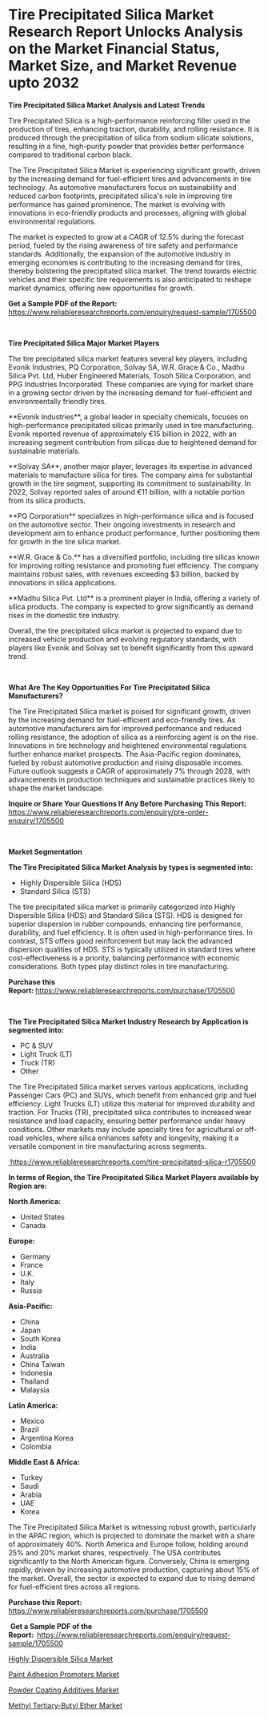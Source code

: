 <p><h1>Tire Precipitated Silica Market Research Report Unlocks Analysis on the Market Financial Status, Market Size, and Market Revenue upto 2032</h1></p><p><strong>Tire Precipitated Silica Market Analysis and Latest Trends</strong></p>
<p><p>Tire Precipitated Silica is a high-performance reinforcing filler used in the production of tires, enhancing traction, durability, and rolling resistance. It is produced through the precipitation of silica from sodium silicate solutions, resulting in a fine, high-purity powder that provides better performance compared to traditional carbon black.</p><p>The Tire Precipitated Silica Market is experiencing significant growth, driven by the increasing demand for fuel-efficient tires and advancements in tire technology. As automotive manufacturers focus on sustainability and reduced carbon footprints, precipitated silica's role in improving tire performance has gained prominence. The market is evolving with innovations in eco-friendly products and processes, aligning with global environmental regulations.</p><p>The market is expected to grow at a CAGR of 12.5% during the forecast period, fueled by the rising awareness of tire safety and performance standards. Additionally, the expansion of the automotive industry in emerging economies is contributing to the increasing demand for tires, thereby bolstering the precipitated silica market. The trend towards electric vehicles and their specific tire requirements is also anticipated to reshape market dynamics, offering new opportunities for growth.</p></p>
<p><strong>Get a Sample PDF of the Report:&nbsp;</strong> <a href="https://www.reliableresearchreports.com/enquiry/request-sample/1705500?utm_campaign=37&utm_medium=2&utm_source=Github&utm_content=ia&utm_term=09012025&utm_id=tire-precipitated-silica">https://www.reliableresearchreports.com/enquiry/request-sample/1705500</a></p>
<p>&nbsp;</p>
<p><strong>Tire Precipitated Silica Major Market Players</strong></p>
<p><p>The tire precipitated silica market features several key players, including Evonik Industries, PQ Corporation, Solvay SA, W.R. Grace & Co., Madhu Silica Pvt. Ltd, Huber Engineered Materials, Tosoh Silica Corporation, and PPG Industries Incorporated. These companies are vying for market share in a growing sector driven by the increasing demand for fuel-efficient and environmentally friendly tires.</p><p>**Evonik Industries**, a global leader in specialty chemicals, focuses on high-performance precipitated silicas primarily used in tire manufacturing. Evonik reported revenue of approximately €15 billion in 2022, with an increasing segment contribution from silicas due to heightened demand for sustainable materials.</p><p>**Solvay SA**, another major player, leverages its expertise in advanced materials to manufacture silica for tires. The company aims for substantial growth in the tire segment, supporting its commitment to sustainability. In 2022, Solvay reported sales of around €11 billion, with a notable portion from its silica products.</p><p>**PQ Corporation** specializes in high-performance silica and is focused on the automotive sector. Their ongoing investments in research and development aim to enhance product performance, further positioning them for growth in the tire silica market.</p><p>**W.R. Grace & Co.** has a diversified portfolio, including tire silicas known for improving rolling resistance and promoting fuel efficiency. The company maintains robust sales, with revenues exceeding $3 billion, backed by innovations in silica applications.</p><p>**Madhu Silica Pvt. Ltd** is a prominent player in India, offering a variety of silica products. The company is expected to grow significantly as demand rises in the domestic tire industry.</p><p>Overall, the tire precipitated silica market is projected to expand due to increased vehicle production and evolving regulatory standards, with players like Evonik and Solvay set to benefit significantly from this upward trend.</p></p>
<p>&nbsp;</p>
<p><strong>What Are The Key Opportunities For Tire Precipitated Silica Manufacturers?</strong></p>
<p><p>The Tire Precipitated Silica market is poised for significant growth, driven by the increasing demand for fuel-efficient and eco-friendly tires. As automotive manufacturers aim for improved performance and reduced rolling resistance, the adoption of silica as a reinforcing agent is on the rise. Innovations in tire technology and heightened environmental regulations further enhance market prospects. The Asia-Pacific region dominates, fueled by robust automotive production and rising disposable incomes. Future outlook suggests a CAGR of approximately 7% through 2028, with advancements in production techniques and sustainable practices likely to shape the market landscape.</p></p>
<p><strong>Inquire or Share Your Questions If Any Before Purchasing This Report:</strong> <a href="https://www.reliableresearchreports.com/enquiry/pre-order-enquiry/1705500?utm_campaign=37&utm_medium=2&utm_source=Github&utm_content=ia&utm_term=09012025&utm_id=tire-precipitated-silica">https://www.reliableresearchreports.com/enquiry/pre-order-enquiry/1705500</a></p>
<p>&nbsp;</p>
<p><strong>Market Segmentation</strong></p>
<p><strong>The Tire Precipitated Silica Market Analysis by types is segmented into:</strong></p>
<p><ul><li>Highly Dispersible Silica (HDS)</li><li>Standard Silica (STS)</li></ul></p>
<p><p>The tire precipitated silica market is primarily categorized into Highly Dispersible Silica (HDS) and Standard Silica (STS). HDS is designed for superior dispersion in rubber compounds, enhancing tire performance, durability, and fuel efficiency. It is often used in high-performance tires. In contrast, STS offers good reinforcement but may lack the advanced dispersion qualities of HDS. STS is typically utilized in standard tires where cost-effectiveness is a priority, balancing performance with economic considerations. Both types play distinct roles in tire manufacturing.</p></p>
<p><strong>Purchase this Report:&nbsp;</strong><a href="https://www.reliableresearchreports.com/purchase/1705500?utm_campaign=37&utm_medium=2&utm_source=Github&utm_content=ia&utm_term=09012025&utm_id=tire-precipitated-silica">https://www.reliableresearchreports.com/purchase/1705500</a></p>
<p>&nbsp;</p>
<p><strong>The Tire Precipitated Silica Market Industry Research by Application is segmented into:</strong></p>
<p><ul><li>PC & SUV</li><li>Light Truck (LT)</li><li>Truck (TR)</li><li>Other</li></ul></p>
<p><p>The Tire Precipitated Silica market serves various applications, including Passenger Cars (PC) and SUVs, which benefit from enhanced grip and fuel efficiency. Light Trucks (LT) utilize this material for improved durability and traction. For Trucks (TR), precipitated silica contributes to increased wear resistance and load capacity, ensuring better performance under heavy conditions. Other markets may include specialty tires for agricultural or off-road vehicles, where silica enhances safety and longevity, making it a versatile component in tire manufacturing across segments.</p></p>
<p><a href="https://www.reliableresearchreports.com/tire-precipitated-silica-r1705500?utm_campaign=37&utm_medium=2&utm_source=Github&utm_content=ia&utm_term=09012025&utm_id=tire-precipitated-silica">&nbsp;https://www.reliableresearchreports.com/tire-precipitated-silica-r1705500</a></p>
<p><strong>In terms of Region, the Tire Precipitated Silica Market Players available by Region are:</strong></p>
<p>
    <p> <strong> North America: </strong>
        <ul>
            <li>United States</li>
            <li>Canada</li>
        </ul>
        </p> 
    <p> <strong> Europe: </strong>
        <ul>
            <li>Germany</li>
            <li>France</li>
            <li>U.K.</li>
            <li>Italy</li>
            <li>Russia</li>
        </ul>
        </p> 
    <p> <strong> Asia-Pacific: </strong>
        <ul>
            <li>China</li>
            <li>Japan</li>
            <li>South Korea</li>
            <li>India</li>
            <li>Australia</li>
            <li>China Taiwan</li>
            <li>Indonesia</li>
            <li>Thailand</li>
            <li>Malaysia</li>
        </ul>
        </p> 
    <p> <strong> Latin America: </strong>
        <ul>
            <li>Mexico</li>
            <li>Brazil</li>
            <li>Argentina Korea</li>
            <li>Colombia</li>
        </ul>
        </p> 
    <p> <strong> Middle East & Africa: </strong>
        <ul>
            <li>Turkey</li>
            <li>Saudi</li>
            <li>Arabia</li>
            <li>UAE</li>
            <li>Korea</li>
        </ul>
    </p>
    </p>
<p><p>The Tire Precipitated Silica Market is witnessing robust growth, particularly in the APAC region, which is projected to dominate the market with a share of approximately 40%. North America and Europe follow, holding around 25% and 20% market shares, respectively. The USA contributes significantly to the North American figure. Conversely, China is emerging rapidly, driven by increasing automotive production, capturing about 15% of the market. Overall, the sector is expected to expand due to rising demand for fuel-efficient tires across all regions.</p></p>
<p><strong>Purchase this Report: </strong><a href="https://www.reliableresearchreports.com/purchase/1705500?utm_campaign=37&utm_medium=2&utm_source=Github&utm_content=ia&utm_term=09012025&utm_id=tire-precipitated-silica">https://www.reliableresearchreports.com/purchase/1705500</a></p>
<p>&nbsp;<strong>Get a Sample PDF of the Report:&nbsp;&nbsp;</strong><a href="https://www.reliableresearchreports.com/enquiry/request-sample/1705500?utm_campaign=37&utm_medium=2&utm_source=Github&utm_content=ia&utm_term=09012025&utm_id=tire-precipitated-silica">https://www.reliableresearchreports.com/enquiry/request-sample/1705500</a></p>
<p><strong></strong></p>
<p><p><a href="https://github.com/DianaWilson796/Market-Research-Report-List-1/blob/main/highly-dispersible-silica-market.md?utm_campaign=37&utm_medium=2&utm_source=Github&utm_content=ia&utm_term=09012025&utm_id=tire-precipitated-silica">Highly Dispersible Silica Market</a></p><p><a href="https://github.com/maclarensidney/Market-Research-Report-List-1/blob/main/paint-adhesion-promoters-market.md?utm_campaign=37&utm_medium=2&utm_source=Github&utm_content=ia&utm_term=09012025&utm_id=tire-precipitated-silica">Paint Adhesion Promoters Market</a></p><p><a href="https://github.com/wwwkeltoum/Market-Research-Report-List-5/blob/main/powder-coating-additives-market.md?utm_campaign=37&utm_medium=2&utm_source=Github&utm_content=ia&utm_term=09012025&utm_id=tire-precipitated-silica">Powder Coating Additives Market</a></p><p><a href="https://github.com/joannesouthgate/Market-Research-Report-List-5/blob/main/methyl-tertiary-butyl-ether-market.md?utm_campaign=37&utm_medium=2&utm_source=Github&utm_content=ia&utm_term=09012025&utm_id=tire-precipitated-silica">Methyl Tertiary-Butyl Ether Market</a></p></p>